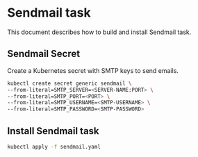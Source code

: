 # Sendmail task

This document describes how to build and install Sendmail task.

## Sendmail Secret

Create a Kubernetes secret with SMTP keys to send emails.

```bash
kubectl create secret generic sendmail \
--from-literal=SMTP_SERVER=<SERVER-NAME:PORT> \
--from-literal=SMTP_PORT=<PORT> \
--from-literal=SMTP_USERNAME=<SMTP-USERNAME> \
--from-literal=SMTP_PASSWORD=<SMTP-PASSWORD>
```

## Install Sendmail task

```bash
kubectl apply -f sendmail.yaml
```
